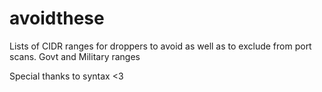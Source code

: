 # avoidthese
Lists of CIDR ranges for droppers to avoid as well as to exclude from port scans. Govt and Military ranges


Special thanks to syntax <3
